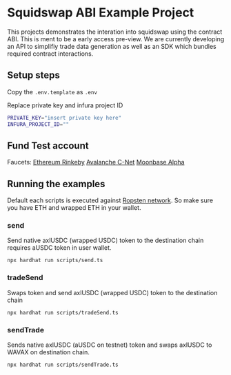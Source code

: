 # Squidswap ABI Example Project

This projects demonstrates the interation into squidswap
using the contract ABI. This is ment to be a early access pre-view.
We are currently developing an API to simplifiy trade data generation
as well as an SDK which bundles required contract interactions.

## Setup steps

Copy the `.env.template` as `.env`

Replace private key and infura project ID
```bash
PRIVATE_KEY="insert private key here"
INFURA_PROJECT_ID=""
```

## Fund Test account

Faucets:
[Ethereum Rinkeby](https://faucet.egorfine.com/)
[Avalanche C-Net](https://faucet.avax.network/)
[Moonbase Alpha](https://apps.moonbeam.network/moonbase-alpha/faucet/)

## Running the examples

Default each scripts is executed against [Ropsten network](https://ropsten.etherscan.io/).
So make sure you have ETH and wrapped ETH in your wallet.

### send

Send native axlUSDC (wrapped USDC) token to the destination chain
requires aUSDC token in user wallet.

```shell
npx hardhat run scripts/send.ts
```

### tradeSend

Swaps token and send axlUSDC (wrapped USDC) token to the destination chain

```shell
npx hardhat run scripts/tradeSend.ts
```

### sendTrade

Sends native axlUSDC (aUSDC on testnet) token and swaps axlUSDC to WAVAX on destination
chain.

```shell
npx hardhat run scripts/sendTrade.ts
```
